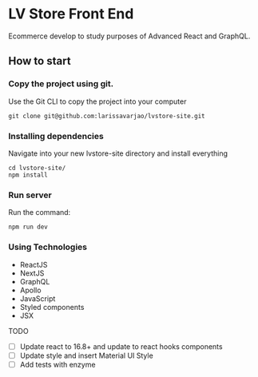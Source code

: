 # LV Store Front End

Ecommerce develop to study purposes of Advanced React and GraphQL.

## How to start

### Copy the project using git.

Use the Git CLI to copy the project into your computer

```shell
git clone git@github.com:larissavarjao/lvstore-site.git
```

### Installing dependencies

Navigate into your new lvstore-site directory and install everything

```shell
cd lvstore-site/
npm install
```

### Run server

Run the command:

```shell
npm run dev
```

### Using Technologies

- ReactJS
- NextJS
- GraphQL
- Apollo
- JavaScript
- Styled components
- JSX

TODO

- [ ] Update react to 16.8+ and update to react hooks components
- [ ] Update style and insert Material UI Style
- [ ] Add tests with enzyme
